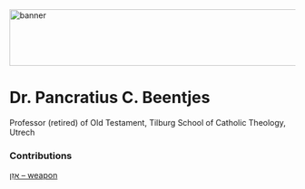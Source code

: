 <img src="../../img/banner.png" alt="banner" width="800" height="100"> 

# **Dr. Pancratius C. Beentjes**

Professor (retired) of Old Testament, Tilburg School of Catholic Theology, Utrech

### Contributions
[אָזֵן – weapon](../words/weapon.md)
